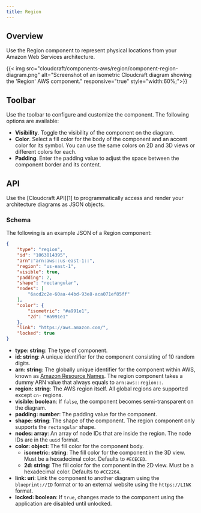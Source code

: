 ```yaml
---
title: Region
---
```


## Overview

Use the Region component to represent physical locations from your Amazon Web Services architecture.

{{< img src="cloudcraft/components-aws/region/component-region-diagram.png" alt="Screenshot of an isometric Cloudcraft diagram showing the 'Region' AWS component." responsive="true" style="width:60%;">}}

## Toolbar

Use the toolbar to configure and customize the component. The following options are available:

- **Visibility**. Toggle the visibility of the component on the diagram.
- **Color**. Select a fill color for the body of the component and an accent color for its symbol. You can use the same colors on 2D and 3D views or different colors for each.
- **Padding**. Enter the padding value to adjust the space between the component border and its content.

## API

Use the [Cloudcraft API][1] to programmatically access and render your architecture diagrams as JSON objects.

### Schema

The following is an example JSON of a Region component:

```json
{
    "type": "region",
    "id": "1063814395",
    "arn":"arn:aws::us-east-1::",
    "region": "us-east-1",
    "visible": true,
    "padding": 2,
    "shape": "rectangular",
    "nodes": [
        "6acd2c2e-60aa-44bd-93e8-aca071ef85ff"
    ],
    "color": {
        "isometric": "#a991e1",
        "2d": "#a991e1"
    },
    "link": "https://aws.amazon.com/",
    "locked": true
}
```

- **type: string**: The type of component.
- **id: string**: A unique identifier for the component consisting of 10 random digits.
- **arn: string**: The globally unique identifier for the component within AWS, known as [Amazon Resource Names](https://docs.aws.amazon.com/general/latest/gr/aws-arns-and-namespaces.html). The region component takes a dummy ARN value that always equals to `arn:aws::region::`.
- **region: string**: The AWS region itself. All global regions are supported except `cn-` regions.
- **visible: boolean**: If `false`, the component becomes semi-transparent on the diagram.
- **padding: number**: The padding value for the component.
- **shape: string**: The shape of the component. The region component only supports the `rectangular` shape.
- **nodes: array**: An array of node IDs that are inside the region. The node IDs are in the `uuid` format.
- **color: object**: The fill color for the component body.
  - **isometric: string**: The fill color for the component in the 3D view. Must be a hexadecimal color. Defaults to `#ECECED`.
  - **2d: string**: The fill color for the component in the 2D view. Must be a hexadecimal color. Defaults to `#CC2264`.
- **link: uri**: Link the component to another diagram using the `blueprint://ID` format or to an external website using the `https://LINK` format.
- **locked: boolean**: If `true`, changes made to the component using the application are disabled until unlocked.
